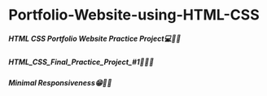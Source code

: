 # Portfolio-Website-using-HTML-CSS
##### HTML CSS Portfolio Website Practice Project💻👷‍♂
##### HTML_CSS_Final_Practice_Project_#1👨‍💻✅
##### Minimal Responsiveness😁😶‍🌫️
